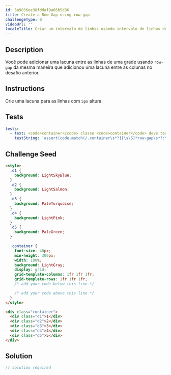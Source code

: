 ```yaml
---
id: 5a9036ee38fddaf9a66b5d36
title: Create a Row Gap using row-gap
challengeType: 0
videoUrl: ''
localeTitle: Criar um intervalo de linhas usando intervalo de linhas de grade
---
```


## Description

<section id="description"> Você pode adicionar uma lacuna entre as linhas de uma grade usando <code>row-gap</code> da mesma maneira que adicionou uma lacuna entre as colunas no desafio anterior. </section>

## Instructions

<section id="instructions"> Crie uma lacuna para as linhas com <code>5px</code> altura. </section>

## Tests

<section id='tests'>

```yml
tests:
  - text: <code>container</code> classe <code>container</code> deve ter uma propriedade <code>row-gap</code> que tenha o valor de <code>5px</code> .
    testString: 'assert(code.match(/.container\s*?{[\s\S]*row-gap\s*?:\s*?5px\s*?;[\s\S]*}/gi), "<code>container</code> class should have a <code>row-gap</code> property that has the value of <code>5px</code>.");'
```

</section>

## Challenge Seed

<section id='challengeSeed'>

<div id='html-seed'>

```html
<style>
  .d1 {
    background: LightSkyBlue;
  }
  .d2 {
    background: LightSalmon;
  }
  .d3 {
    background: PaleTurquoise;
  }
  .d4 {
    background: LightPink;
  }
  .d5 {
    background: PaleGreen;
  }

  .container {
    font-size: 40px;
    min-height: 300px;
    width: 100%;
    background: LightGray;
    display: grid;
    grid-template-columns: 1fr 1fr 1fr;
    grid-template-rows: 1fr 1fr 1fr;
    /* add your code below this line */

    /* add your code above this line */
  }
</style>

<div class="container">
  <div class="d1">1</div>
  <div class="d2">2</div>
  <div class="d3">3</div>
  <div class="d4">4</div>
  <div class="d5">5</div>
</div>
```

</div>

</section>

## Solution

<section id='solution'>

```js
// solution required
```

</section>
